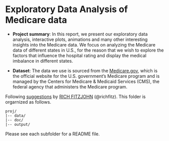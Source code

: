 # Exploratory Data Analysis of Medicare data 


+ **Project summary**: In this report, we present our exploratory data analysis, interactive plots, animations and many other interesting insights into the Medicare data. We focus on analyzing the Medicare data of different states in U.S., for the reason that we wish to explore the factors that influence the hospital rating and display the medical imbalance in different states.


+ **Dataset**: The data we use is sourced from the [Medicare.gov](https://data.medicare.gov/), which is the official website for the U.S. government’s Medicare program and is managed by the Centers for Medicare & Medicaid Services (CMS), the federal agency that administers the Medicare program.



Following [suggestions](http://nicercode.github.io/blog/2013-04-05-projects/) by [RICH FITZJOHN](http://nicercode.github.io/about/#Team) (@richfitz). This folder is orgarnized as follows.

```
proj/
|-- data/
|-- doc/
|-- output/
```

Please see each subfolder for a README file.

